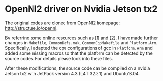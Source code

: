 # OpenNI2 driver on Nvidia Jetson tx2
The original codes are cloned from OpenNI2 homepage: http://structure.io/openni.

By referring some online resources such as [[1]](https://www.myzhar.com/blog/the-myzharbot-project/software/configuration-nvidia-jetson-tk1/asus-xtion-pro-live-openni2-compilation-install-instructions/#Precompiled_OpenNI) and [[2]](https://www.jetsonhacks.com/2014/08/28/building-openni2-structure-sensor/), I have made further changes in `Makefile`, `CommonDefs.mak`, `CommonCppMakefile` and `Platform.Arm`. Specifically, I adapted the cpu configurations of gcc in `Platform.Arm` and added some missing macros so that the platform can be detected by the source codes.  For details please look into these files.

After these modifications, the source code can be compiled on a nvidia Jetson tx2 with JetPack version 4.3 (L4T 32.3.1) and Ubuntu18.04. 
